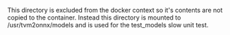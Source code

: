 This directory is excluded from the docker context so it's contents are not copied
to the container. Instead this directory is mounted to /usr/tvm2onnx/models and is used for
the test_models slow unit test.
